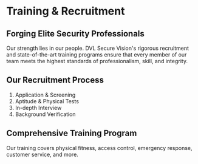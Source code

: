 # Training & Recruitment

## Forging Elite Security Professionals
Our strength lies in our people. DVL Secure Vision's rigorous recruitment and state-of-the-art training programs ensure that every member of our team meets the highest standards of professionalism, skill, and integrity.

## Our Recruitment Process
1. Application & Screening
2. Aptitude & Physical Tests
3. In-depth Interview
4. Background Verification

## Comprehensive Training Program
Our training covers physical fitness, access control, emergency response, customer service, and more.
